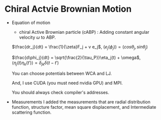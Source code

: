 # Chiral Actvie Brownian Motion

- Equation of motion
  - chiral Active Brownian particle (cABP) : Adding constant angular velocity $\omega$ to ABP.
  
  $\frac{dr_j}{dt} = \frac{1}{\zeta}F_j + v e_j$, $(e_j(\phi_j)) = (cos\theta_j, sin\theta_j)$
  
  
  $\frac{d\phi_j}{dt} = \sqrt{\frac{2}{\tau_P}}\eta_j(t) + \omega$, $\left< \eta_j(t)\eta_k(t') \right> = \delta_{jk}\delta (t-t')$
  
  You can choose potentials between WCA and LJ.
  
  And, I use CUDA (you must need nvidia GPU) and MPI.
  
  You should always check compiler's addresses. 

- Measurements
  I added the measurements that are radial distribution function, structure factor, mean square displacement, and Intermediate scattering function.
  
